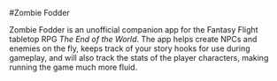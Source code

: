 #Zombie Fodder

Zombie Fodder is an unofficial companion app for the Fantasy Flight tabletop RPG *The End of the World*. The app helps create NPCs and enemies on the fly, keeps track of your story hooks for use during gameplay, and will also track the stats of the player characters, making running the game much more fluid.
